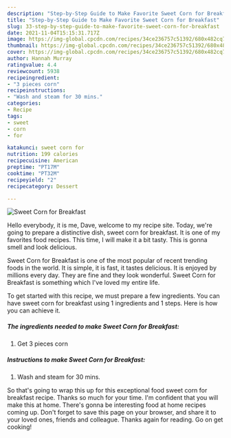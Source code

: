 ```yaml
---
description: "Step-by-Step Guide to Make Favorite Sweet Corn for Breakfast"
title: "Step-by-Step Guide to Make Favorite Sweet Corn for Breakfast"
slug: 33-step-by-step-guide-to-make-favorite-sweet-corn-for-breakfast
date: 2021-11-04T15:15:31.717Z
image: https://img-global.cpcdn.com/recipes/34ce236757c51392/680x482cq70/sweet-corn-for-breakfast-recipe-main-photo.jpg
thumbnail: https://img-global.cpcdn.com/recipes/34ce236757c51392/680x482cq70/sweet-corn-for-breakfast-recipe-main-photo.jpg
cover: https://img-global.cpcdn.com/recipes/34ce236757c51392/680x482cq70/sweet-corn-for-breakfast-recipe-main-photo.jpg
author: Hannah Murray
ratingvalue: 4.4
reviewcount: 5938
recipeingredient:
- "3 pieces corn"
recipeinstructions:
- "Wash and steam for 30 mins."
categories:
- Recipe
tags:
- sweet
- corn
- for

katakunci: sweet corn for 
nutrition: 199 calories
recipecuisine: American
preptime: "PT17M"
cooktime: "PT32M"
recipeyield: "2"
recipecategory: Dessert

---
```



![Sweet Corn for Breakfast](https://img-global.cpcdn.com/recipes/34ce236757c51392/680x482cq70/sweet-corn-for-breakfast-recipe-main-photo.jpg)

Hello everybody, it is me, Dave, welcome to my recipe site. Today, we're going to prepare a distinctive dish, sweet corn for breakfast. It is one of my favorites food recipes. This time, I will make it a bit tasty. This is gonna smell and look delicious.



Sweet Corn for Breakfast is one of the most popular of recent trending foods in the world. It is simple, it is fast, it tastes delicious. It is enjoyed by millions every day. They are fine and they look wonderful. Sweet Corn for Breakfast is something which I've loved my entire life.


To get started with this recipe, we must prepare a few ingredients. You can have sweet corn for breakfast using 1 ingredients and 1 steps. Here is how you can achieve it.

<!--inarticleads1-->

##### The ingredients needed to make Sweet Corn for Breakfast:

1. Get 3 pieces corn




<!--inarticleads2-->

##### Instructions to make Sweet Corn for Breakfast:

1. Wash and steam for 30 mins.




So that's going to wrap this up for this exceptional food sweet corn for breakfast recipe. Thanks so much for your time. I'm confident that you will make this at home. There's gonna be interesting food at home recipes coming up. Don't forget to save this page on your browser, and share it to your loved ones, friends and colleague. Thanks again for reading. Go on get cooking!
